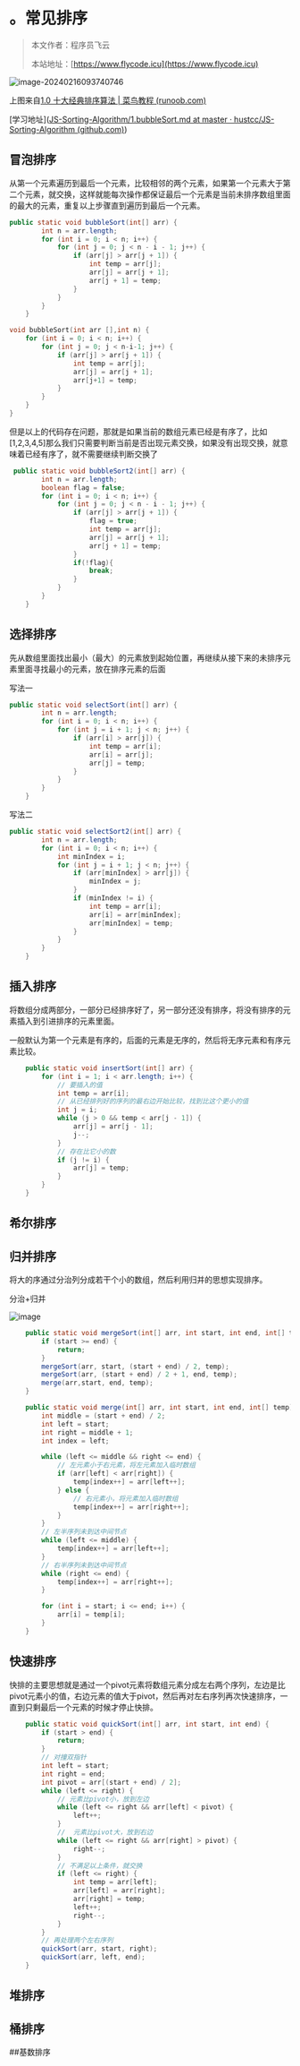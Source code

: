 # 。常见排序
> 本文作者：程序员飞云
>
> 本站地址：[https://www.flycode.icu](https://www.flycode.icu)



![image-20240216093740746](https://flycodeu-1314556962.cos.ap-nanjing.myqcloud.com//codeCenterImg/image-20240216093740746.png)

上图来自[1.0 十大经典排序算法 | 菜鸟教程 (runoob.com)](https://www.runoob.com/w3cnote/ten-sorting-algorithm.html)

[学习地址]([JS-Sorting-Algorithm/1.bubbleSort.md at master · hustcc/JS-Sorting-Algorithm (github.com)](https://github.com/hustcc/JS-Sorting-Algorithm/blob/master/1.bubbleSort.md))

## 冒泡排序

从第一个元素遍历到最后一个元素，比较相邻的两个元素，如果第一个元素大于第二个元素，就交换，这样就能每次操作都保证最后一个元素是当前未排序数组里面的最大的元素，重复以上步骤直到遍历到最后一个元素。

```java
public static void bubbleSort(int[] arr) {
        int n = arr.length;
        for (int i = 0; i < n; i++) {
            for (int j = 0; j < n - i - 1; j++) {
                if (arr[j] > arr[j + 1]) {
                    int temp = arr[j];
                    arr[j] = arr[j + 1];
                    arr[j + 1] = temp;
                }
            }
        }
    }
```

```c++
void bubbleSort(int arr [],int n) {
	for (int i = 0; i < n; i++) {
		for (int j = 0; j < n-i-1; j++) {
			if (arr[j] > arr[j + 1]) {
				int temp = arr[j];
				arr[j] = arr[j + 1];
				arr[j+1] = temp;
			}
		}
	}
}
```

但是以上的代码存在问题，那就是如果当前的数组元素已经是有序了，比如[1,2,3,4,5]那么我们只需要判断当前是否出现元素交换，如果没有出现交换，就意味着已经有序了，就不需要继续判断交换了

```java
 public static void bubbleSort2(int[] arr) {
        int n = arr.length;
        boolean flag = false;
        for (int i = 0; i < n; i++) {
            for (int j = 0; j < n - i - 1; j++) {
                if (arr[j] > arr[j + 1]) {
                    flag = true;
                    int temp = arr[j];
                    arr[j] = arr[j + 1];
                    arr[j + 1] = temp;
                }
                if(!flag){
                    break;
                }
            }
        }
    }
```



## 选择排序

先从数组里面找出最小（最大）的元素放到起始位置，再继续从接下来的未排序元素里面寻找最小的元素，放在排序元素的后面

写法一

```java
public static void selectSort(int[] arr) {
        int n = arr.length;
        for (int i = 0; i < n; i++) {
            for (int j = i + 1; j < n; j++) {
                if (arr[i] > arr[j]) {
                    int temp = arr[i];
                    arr[i] = arr[j];
                    arr[j] = temp;
                }
            }
        }
    }
```

写法二

```java
public static void selectSort2(int[] arr) {
        int n = arr.length;
        for (int i = 0; i < n; i++) {
            int minIndex = i;
            for (int j = i + 1; j < n; j++) {
                if (arr[minIndex] > arr[j]) {
                    minIndex = j;
                }
                if (minIndex != i) {
                    int temp = arr[i];
                    arr[i] = arr[minIndex];
                    arr[minIndex] = temp;
                }
            }
        }
    }
```

## 插入排序

将数组分成两部分，一部分已经排序好了，另一部分还没有排序，将没有排序的元素插入到引进排序的元素里面。

一般默认为第一个元素是有序的，后面的元素是无序的，然后将无序元素和有序元素比较。

```java
    public static void insertSort(int[] arr) {
        for (int i = 1; i < arr.length; i++) {
            // 要插入的值
            int temp = arr[i];
            // 从已经排列好的序列的最右边开始比较，找到比这个更小的值
            int j = i;
            while (j > 0 && temp < arr[j - 1]) {
                arr[j] = arr[j - 1];
                j--;
            }
            // 存在比它小的数
            if (j != i) {
                arr[j] = temp;
            }
        }
    }
```



## 希尔排序





## 归并排序

将大的序通过分治列分成若干个小的数组，然后利用归并的思想实现排序。

分治+归并

![image](https://flycodeu-1314556962.cos.ap-nanjing.myqcloud.com//codeCenterImg/image.png)

```java
    public static void mergeSort(int[] arr, int start, int end, int[] temp) {
        if (start >= end) {
            return;
        }
        mergeSort(arr, start, (start + end) / 2, temp);
        mergeSort(arr, (start + end) / 2 + 1, end, temp);
        merge(arr,start, end, temp);
    }

    public static void merge(int[] arr, int start, int end, int[] temp) {
        int middle = (start + end) / 2;
        int left = start;
        int right = middle + 1;
        int index = left;

        while (left <= middle && right <= end) {
            // 左元素小于右元素，将左元素加入临时数组
            if (arr[left] < arr[right]) {
                temp[index++] = arr[left++];
            } else {
                // 右元素小，将元素加入临时数组
                temp[index++] = arr[right++];
            }
        }
		// 左半序列未到达中间节点
        while (left <= middle) {
            temp[index++] = arr[left++];
        }
		// 右半序列未到达中间节点
        while (right <= end) {
            temp[index++] = arr[right++];
        }

        for (int i = start; i <= end; i++) {
            arr[i] = temp[i];
        }
    }
```



## 快速排序

快排的主要思想就是通过一个pivot元素将数组元素分成左右两个序列，左边是比pivot元素小的值，右边元素的值大于pivot，然后再对左右序列再次快速排序，一直到只剩最后一个元素的时候才停止快排。

```java
    public static void quickSort(int[] arr, int start, int end) {
        if (start > end) {
            return;
        }
        // 对撞双指针
        int left = start;
        int right = end;
        int pivot = arr[(start + end) / 2];
        while (left <= right) {
            // 元素比pivot小，放到左边
            while (left <= right && arr[left] < pivot) {
                left++;
            }
            //  元素比pivot大，放到右边
            while (left <= right && arr[right] > pivot) {
                right--;
            }
            // 不满足以上条件，就交换
            if (left <= right) {
                int temp = arr[left];
                arr[left] = arr[right];
                arr[right] = temp;
                left++;
                right--;
            }
        }
        // 再处理两个左右序列
        quickSort(arr, start, right);
        quickSort(arr, left, end);
    }
```



## 堆排序



## 桶排序



##基数排序
